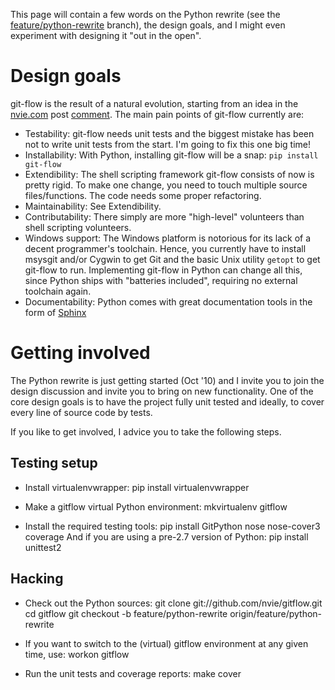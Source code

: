 This page will contain a few words on the Python rewrite (see the 
[feature/python-rewrite](http://github.com/nvie/gitflow/tree/feature/python-rewrite) branch), the design goals, and
I might even experiment with designing it "out in the open".

Design goals
============

git-flow is the result of a natural evolution, starting from an idea in the
[nvie.com](http://nvie.com/git-model) post
[comment](http://nvie.com/posts/a-successful-git-branching-model/#comment-72478949).
The main pain points of git-flow currently are:

* Testability: git-flow needs unit tests and the biggest mistake has been not
  to write unit tests from the start.  I'm going to fix this one big time!
* Installability: With Python, installing git-flow will be a snap:
  `pip install git-flow`
* Extendibility: The shell scripting framework git-flow consists of now is
  pretty rigid.  To make one change, you need to touch multiple source
  files/functions.  The code needs some proper refactoring.
* Maintainability: See Extendibility.
* Contributability: There simply are more "high-level" volunteers than shell
  scripting volunteers.
* Windows support: The Windows platform is notorious for its lack of a decent
  programmer's toolchain.  Hence, you currently have to install msysgit and/or
  Cygwin to get Git and the basic Unix utility `getopt` to get git-flow to
  run.  Implementing git-flow in Python can change all this, since Python
  ships with "batteries included", requiring no external toolchain again.
* Documentability: Python comes with great documentation tools in the form of
  [Sphinx](http://sphinx.pocoo.org/)


Getting involved
================

The Python rewrite is just getting started (Oct '10) and I invite you to join
the design discussion and invite you to bring on new functionality.  One of the
core design goals is to have the project fully unit tested and ideally, to
cover every line of source code by tests.

If you like to get involved, I advice you to take the following steps.

Testing setup
-------------

* Install virtualenvwrapper:
      pip install virtualenvwrapper
  
* Make a gitflow virtual Python environment:
      mkvirtualenv gitflow
  
* Install the required testing tools:
      pip install GitPython nose nose-cover3 coverage
  And if you are using a pre-2.7 version of Python:
      pip install unittest2
  

Hacking
-------

* Check out the Python sources:
      git clone git://github.com/nvie/gitflow.git
      cd gitflow
      git checkout -b feature/python-rewrite origin/feature/python-rewrite
  
* If you want to switch to the (virtual) gitflow environment at any given time,
  use:
      workon gitflow
  
* Run the unit tests and coverage reports:
      make cover

